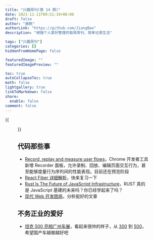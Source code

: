 ```yaml
---
title: "兴趣周刊(第 14 期)"
date: 2021-11-11T09:51:19+08:00
draft: false
author: "酱鲍"
authorLink: "https://github.com/JiangBao"
description: "根据个人爱好整理的每周周刊，简单记录生活"

tags: ["兴趣周刊"]
categories: []
hiddenFromHomePage: false

featuredImage: ""
featuredImagePreview: ""

toc: true
autoCollapseToc: true
math: false
lightgallery: true
linkToMarkdown: false
share:
  enable: false
comment: false
---
```


<!--more-->
{{<figure src="https://jiangbao-1258001083.cos.ap-shanghai.myqcloud.com/paopao_new_toy_1121.jpeg" title="泡泡的新玩具">}}

## 代码那些事
* [Record, replay and measure user flows](https://developer.chrome.com/docs/devtools/recorder/)，Chrome 开发者工具新增 Recorder 面板，允许录制、回放、编辑页面交互行为，甚至能够度量行为序列间的性能表现。目前还在预览阶段
* [React Fiber 详细解析](https://zhuanlan.zhihu.com/p/424967867)，快来复习一下
* [Rust Is The Future of JavaScript Infrastructure](https://leerob.io/blog/rust)，RUST 真的是 JavaScript 基建的未来吗？你已经学起来了吗？
* [现代 Web 开发困局](https://mp.weixin.qq.com/s/PjpA4CBoC3Q0-gT5f5qlPg)，分析挺好的文章

## 不务正业的爱好
* [坦克 500 亮相广州车展](https://auto.sina.com.cn/newcar/x/2021-11-19/detail-iktzscyy6413139.shtml)，看起来很帅的样子，从 [300](https://www.tanksuv.com/tank300.html) 到 [500](https://www.tanksuv.com/tank500.html)，希望国产车越做越好吧